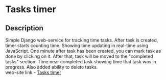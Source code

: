 # Tasks timer

## Description
Simple Django web-service for tracking time tasks.
After task is created, timer starts counting time. Showing time updating in real-time using JavaScript.
One minute after task has been created, you can mark task as done by clicking on it. After that, task will be moved to the "completed tasks" section. 
Time near completed task showing time that task was in progress.
Also added ability to delete tasks.\
web-site link - [Tasks timer](http://154.194.53.151:9000/)